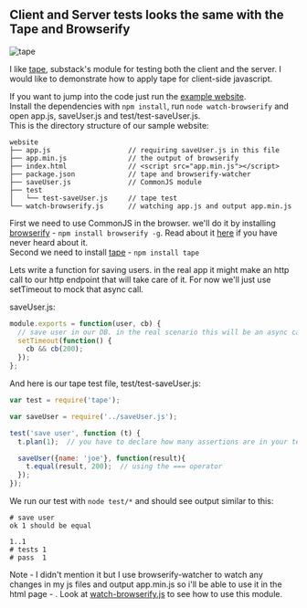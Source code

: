 ## Client and Server tests looks the same with the Tape and Browserify

![tape](https://a248.e.akamai.net/camo.github.com/50dd49050de38c87a28ab6aa0b09bbe2d042cba1/687474703a2f2f737562737461636b2e6e65742f696d616765732f746170655f64726976652e706e67)

I like [tape](https://github.com/substack/tape), substack's module for testing both the client and the server.
I would like to demonstrate how to apply tape for client-side javascript.

If you want to jump into the code just run the [example website](https://github.com/oren/oren.github.com/tree/master/posts/tape/website).  
Install the dependencies with `npm install`, run `node watch-browserify` and open app.js, saveUser.js and test/test-saveUser.js.  
This is the directory structure of our sample website:  

    website
    ├── app.js                   // requiring saveUser.js in this file
    ├── app.min.js               // the output of browserify
    ├── index.html               // <script src="app.min.js"></script> 
    ├── package.json             // tape and browserify-watcher
    ├── saveUser.js              // CommonJS module
    ├── test
    │   └── test-saveUser.js     // tape test
    └── watch-browserify.js      // watching app.js and output app.min.js

First we need to use CommonJS in the browser. we'll do it by installing [browserify](https://github.com/substack/node-browserify) - `npm install browserify -g`. Read about it [here](https://github.com/oren/oren.github.com/blob/master/posts/browserify.md) if you have never heard about it.  
Second we need to install [tape](https://github.com/substack/tape) - `npm install tape`

Lets write a function for saving users. in the real app it might make an http call to our http endpoint that will take care of it. For now we'll just use setTimeout to mock that async call.
 
saveUser.js:

```js
module.exports = function(user, cb) {
  // save user in our DB. in the real scenario this will be an async call to an http endpoint
  setTimeout(function() {
    cb && cb(200);
  });
};
```

And here is our tape test file, test/test-saveUser.js:

```js
var test = require('tape');

var saveUser = require('../saveUser.js');

test('save user', function (t) {
  t.plan(1);  // you have to declare how many assertions are in your test

  saveUser({name: 'joe'}, function(result){
    t.equal(result, 200);  // using the === operator
  });
});
```

We run our test with `node test/*` and should see output similar to  this:

    # save user
    ok 1 should be equal

    1..1
    # tests 1
    # pass  1

Note - I didn't mention it but I use browserify-watcher to watch any changes in my js files and output app.min.js so i'll be able to use it in the html page - <script src="app.min.js"></script>. Look at [watch-browserify.js](https://github.com/oren/oren.github.com/blob/master/posts/tape/website/watch-browserify.js) to see how to use this module.

